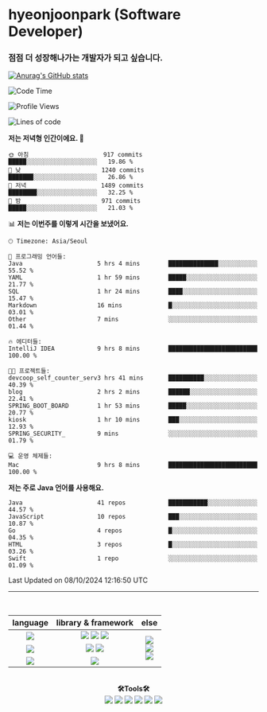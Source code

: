 # hyeonjoonpark (Software Developer)
### 점점 더 성장해나가는 개발자가 되고 싶습니다.

[![Anurag's GitHub stats](https://github-readme-stats.vercel.app/api?username=hyeonjoonpark)](https://github.com/hyeonjoonpark/github-readme-stats)


<!--START_SECTION:waka-->
![Code Time](http://img.shields.io/badge/Code%20Time-399%20hrs%201%20min-blue)

![Profile Views](http://img.shields.io/badge/Profile%20Views-52-blue)

![Lines of code](https://img.shields.io/badge/%EC%A0%80%EB%8A%94%20%EC%97%AC%ED%83%9C%EA%B9%8C%EC%A7%80%20-2.5%20million%20%EC%A4%84%EC%9D%98%20%EC%BD%94%EB%93%9C%EB%A5%BC%20%EC%9E%91%EC%84%B1%ED%96%88%EC%96%B4%EC%9A%94.-blue)

**저는 저녁형 인간이에요. 🦉** 

```text
🌞 아침                     917 commits         █████░░░░░░░░░░░░░░░░░░░░   19.86 % 
🌆 낮　                     1240 commits        ███████░░░░░░░░░░░░░░░░░░   26.86 % 
🌃 저녁                     1489 commits        ████████░░░░░░░░░░░░░░░░░   32.25 % 
🌙 밤　                     971 commits         █████░░░░░░░░░░░░░░░░░░░░   21.03 % 
```


📊 **저는 이번주를 이렇게 시간을 보냈어요.** 

```text
🕑︎ Timezone: Asia/Seoul

💬 프로그래밍 언어들: 
Java                     5 hrs 4 mins        ██████████████░░░░░░░░░░░   55.52 % 
YAML                     1 hr 59 mins        █████░░░░░░░░░░░░░░░░░░░░   21.77 % 
SQL                      1 hr 24 mins        ████░░░░░░░░░░░░░░░░░░░░░   15.47 % 
Markdown                 16 mins             █░░░░░░░░░░░░░░░░░░░░░░░░   03.01 % 
Other                    7 mins              ░░░░░░░░░░░░░░░░░░░░░░░░░   01.44 % 

🔥 에디터들: 
IntelliJ IDEA            9 hrs 8 mins        █████████████████████████   100.00 % 

🐱‍💻 프로젝트들: 
devcoop_self_counter_serv3 hrs 41 mins       ██████████░░░░░░░░░░░░░░░   40.39 % 
blog                     2 hrs 2 mins        ██████░░░░░░░░░░░░░░░░░░░   22.41 % 
SPRING_BOOT_BOARD        1 hr 53 mins        █████░░░░░░░░░░░░░░░░░░░░   20.77 % 
kiosk                    1 hr 10 mins        ███░░░░░░░░░░░░░░░░░░░░░░   12.93 % 
SPRING_SECURITY_         9 mins              ░░░░░░░░░░░░░░░░░░░░░░░░░   01.79 % 

💻 운영 체제들: 
Mac                      9 hrs 8 mins        █████████████████████████   100.00 % 
```

**저는 주로 Java 언어를 사용해요.** 

```text
Java                     41 repos            ███████████░░░░░░░░░░░░░░   44.57 % 
JavaScript               10 repos            ███░░░░░░░░░░░░░░░░░░░░░░   10.87 % 
Go                       4 repos             █░░░░░░░░░░░░░░░░░░░░░░░░   04.35 % 
HTML                     3 repos             █░░░░░░░░░░░░░░░░░░░░░░░░   03.26 % 
Swift                    1 repo              ░░░░░░░░░░░░░░░░░░░░░░░░░   01.09 % 
```




 Last Updated on 08/10/2024 12:16:50 UTC
<!--END_SECTION:waka-->
---
<br>

<div align="left">
<div align="center"> 
<table style="text-align: center;">
  <thead>
    <tr>
      <th>language</th>
      <th>library & framework</th>
      <th>else</th>
    </tr>
  </thead>
  <tbody>
    <tr>
      <td><img src="https://img.shields.io/badge/Javascript-e4e94f?style=for-the-badge&logo=javascript&logoColor=white"/></td>
      <td>
        <img src="https://img.shields.io/badge/Node.js-02a100?style=for-the-badge&logo=node.js&logoColor=white"/>
        <img src="https://img.shields.io/badge/express-000000?style=for-the-badge&logo=express&logoColor=white"/>
        <img src="https://img.shields.io/badge/React-61DAFB?style=for-the-badge&logo=React&logoColor=black"/>
      </td>
      <td rowspan="4">
        <img src="https://img.shields.io/badge/MySQL-ac4534?style=for-the-badge&logo=mysql&logoColor=black"/><br>
        <img src="https://img.shields.io/badge/ORACLE-F80000?style=for-the-badge&logo=oracle&logoColor=white"/><br>
        <img src="https://img.shields.io/badge/Docker-2496ED?style=for-the-badge&logo=Docker&logoColor=white"/><br>
      </td>
    </tr>
    <tr>
      <td><img src="https://img.shields.io/badge/Java-007396?style=for-the-badge&logo=java&logoColor=white"/></td>
      <td>
        <img src="https://img.shields.io/badge/spring-6DB33F?style=for-the-badge&logo=spring&logoColor=white"/>
        <img src="https://img.shields.io/badge/JPA-90ee90?style=for-the-badge&logo=JPA&logoColor=black"/>
      </td>
    </tr>
    <tr>
      <td><img src="https://img.shields.io/badge/Dart-343939?style=for-the-badge&logo=dart&logoColor=black"/></td>
      <td><img src="https://img.shields.io/badge/Flutter-02569B?style=for-the-badge&logo=flutter&logoColor=white"/></td>
    </tr>
  </tbody>
</table>

<br>

  <div align="center">
<b>🛠Tools🛠</b>
  </div>
  <div align="center">
<img src="https://img.shields.io/badge/Visual Studio code-24acf2?style=for-the-badge&logo=visualstudiocode&logoColor=white"/>
<img src="https://img.shields.io/badge/IntelliJ-darkblue?style=for-the-badge&logo=intelliJ&logoColor=white"/>
<img src="https://img.shields.io/badge/Android Studio-24acf2?style=for-the-badge&logo=androidstudio&logoColor=white"/>
<img src="https://img.shields.io/badge/Xcode-147EFB?style=for-the-badge&logo=Xcode&logoColor=white"/>
<img src="https://img.shields.io/badge/Git-orange?style=for-the-badge&logo=Git&logoColor=white"/>
<img src="https://img.shields.io/badge/Github-black?style=for-the-badge&logo=Github&logoColor=white"/>
  </div>
  <br>

</div>


